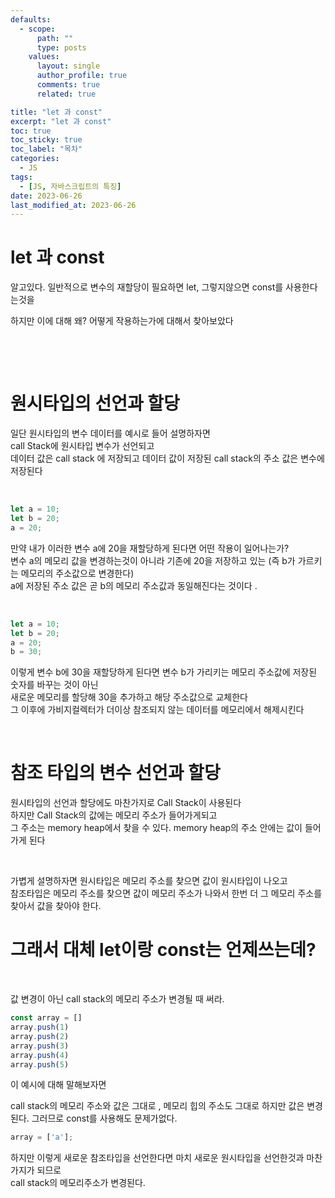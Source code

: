 ```yaml
---
defaults:
  - scope:
      path: ""
      type: posts
    values:
      layout: single
      author_profile: true
      comments: true
      related: true

title: "let 과 const"
excerpt: "let 과 const"
toc: true
toc_sticky: true
toc_label: "목차"
categories:
  - JS 
tags:
  - [JS, 자바스크립트의 특징]
date: 2023-06-26
last_modified_at: 2023-06-26
---
```

# let 과 const 
알고있다. 
일반적으로 변수의 재할당이 필요하면 let, 
그렇지않으면 const를 사용한다는것을

하지만 이에 대해 왜?
어떻게 작용하는가에 대해서 찾아보았다 

&nbsp;  

&nbsp;


# 원시타입의 선언과 할당
일단 원시타입의 변수 데이터를 예시로 들어 설명하자면    
call Stack에 원시타입 변수가 선언되고    
데이터 값은 call stack 에 저장되고 데이터 값이 저장된 call stack의 주소 값은 변수에 저장된다     


&nbsp;


```js
let a = 10;
let b = 20;
a = 20;
```

만약 내가 이러한 변수 a에 20을 재할당하게 된다면 어떤 작용이 일어나는가?    
변수 a의 메모리 값을 변경하는것이 아니라 기존에 20을 저장하고 있는 (즉 b가 가르키는 메모리의 주소값으로 변경한다)   
a에 저장된 주소 값은 곧 b의 메모리 주소값과 동일해진다는 것이다 . 


&nbsp;


```js
let a = 10;
let b = 20;
a = 20;
b = 30; 
```

이렇게 변수 b에 30을 재할당하게 된다면 변수 b가 가리키는 메모리 주소값에 저장된 숫자를 바꾸는 것이 아닌  
새로운 메모리를 할당해 30을 추가하고 해당 주소값으로 교체한다   
그 이후에 가비지컬렉터가 더이상 참조되지 않는 데이터를 메모리에서 해제시킨다 

&nbsp;    


# 참조 타입의 변수 선언과 할당 
원시타입의 선언과 할당에도 마찬가지로 Call Stack이 사용된다       
하지만 Call Stack의 값에는 메모리 주소가 들어가게되고    
그 주소는 memory heap에서 찾을 수 있다. memory heap의 주소 안에는 값이 들어가게 된다   

&nbsp;    

가볍게 설명하자면 원시타입은 메모리 주소를 찾으면 값이 원시타입이 나오고       
참조타입은 메모리 주소를 찾으면 값이 메모리 주소가 나와서 한번 더 그 메모리 주소를 찾아서 값을 찾아야 한다.      


# 그래서 대체 let이랑 const는 언제쓰는데?

&nbsp;   

값 변경이 아닌 call stack의 메모리 주소가 변경될 때 써라.   

```js
const array = []
array.push(1)
array.push(2)
array.push(3)
array.push(4)
array.push(5)
```

이 예시에 대해 말해보자면   

call stack의 메모리 주소와 값은 그대로 , 메모리 힙의 주소도 그대로 하지만 값은 변경된다.
그러므로 const를 사용해도 문제가없다.   

```js
array = ['a'];
``` 
하지만 이렇게 새로운 참조타입을 선언한다면 마치 새로운 원시타입을 선언한것과 마찬가지가 되므로     
call stack의 메모리주소가 변경된다.   


